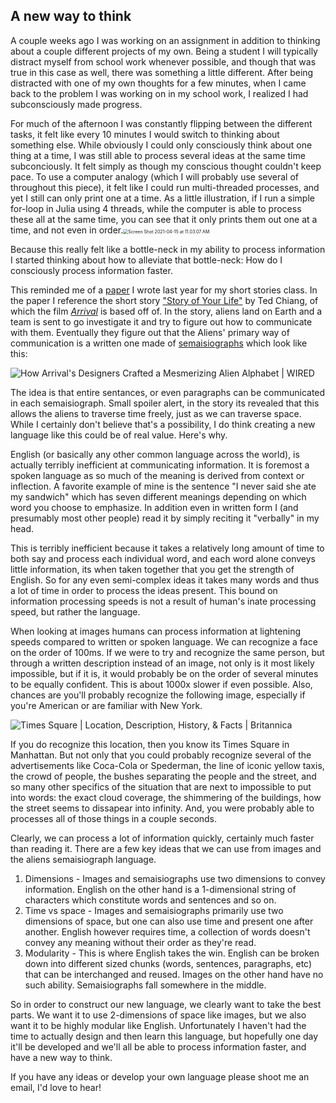 ## A new way to think

A couple weeks ago I was working on an assignment in addition to thinking about a couple different projects of my own. Being a student I will typically distract myself from school work whenever possible, and though that was true in this case as well, there was something a little different. After being distracted with one of my own thoughts for a few minutes, when I came back to the problem I was working on in my school work, I realized I had subconsciously made progress. 

For much of the afternoon I was constantly flipping between the different tasks, it felt like every 10 minutes I would switch to thinking about something else. While obviously I could only consciously think about one thing at a time, I was still able to process several ideas at the same time subconciously. It felt simply as though my conscious thought couldn't keep pace. To use a computer analogy (which I will probably use several of throughout this piece), it felt like I could run multi-threaded processes, and yet I still can only print one at a time. As a little illustration, if I run a simple for-loop in Julia using 4 threads, while the computer is able to process these all at the same time, you can see that it only prints them out one at a time, and not even in order.<img src="/Users/eliaslittle/Desktop/Screen Shot 2021-04-15 at 11.03.07 AM.png" alt="Screen Shot 2021-04-15 at 11.03.07 AM" style="zoom:50%;" />

Because this really felt like a bottle-neck in my ability to process information I started thinking about how to alleviate that bottle-neck: How do I consciously process information faster. 



This reminded me of a [paper](https://eliasl.com/Papers/Final%20Essay%20ENGL1170.pdf) I wrote last year for my short stories class. In the paper I reference the short story ["Story of Your Life"](https://en.wikipedia.org/wiki/Story_of_Your_Life) by Ted Chiang, of which the film *[Arrival](https://en.wikipedia.org/wiki/Arrival_(film))* is based off of. In the story, aliens land on Earth and a team is sent to go investigate it and try to figure out how to communicate with them. Eventually they figure out that the Aliens' primary way of communication is a written one made of [semaisiographs](https://en.wikipedia.org/wiki/Semasiography) which look like this:

![How Arrival's Designers Crafted a Mesmerizing Alien Alphabet | WIRED](https://media.wired.com/photos/59269e9dcefba457b079a9be/master/w_2400,h_1800,c_limit/Arrival10-1.jpg)



The idea is that entire sentances, or even paragraphs can be communicated in each semaisiograph. Small spoiler alert, in the story its revealed that this allows the aliens to traverse time freely, just as we can traverse space. While I certainly don't believe that's a possibility, I do think creating a new language like this could be of real value. Here's why.

English (or basically any other common language across the world), is actually terribly inefficient at communicating information. It is foremost a spoken language as so much of the meaning is derived from context or inflection. A favorite example of mine is the sentence "I never said she ate my sandwich" which has seven different meanings depending on which word you choose to emphasize. In addition even in written form I (and presumably most other people) read it by simply reciting it "verbally" in my head. 

This is terribly inefficient because it takes a relatively long amount of time to both say and process each individual word, and each word alone conveys little information, its when taken together that you get the strength of English. So for any even semi-complex ideas it takes many words and thus a lot of time in order to process the ideas present. This bound on information processing speeds is not a result of human's inate processing speed, but rather the language. 

When looking at images humans can process information at lightening speeds compared to written or spoken language. We can recognize a face on the order of 100ms. If we were to try and recognize the same person, but through a written description instead of an image, not only is it most likely impossible, but if it is, it would probably be on the order of several minutes to be equally confident. This is about 1000x slower if even possible. Also, chances are you'll probably recognize the following image, especially if you're American or are familiar with New York.

![Times Square | Location, Description, History, & Facts | Britannica](https://cdn.britannica.com/66/154566-050-36E73C15/Times-Square-New-York-City.jpg)



If you do recognize this location, then you know its Times Square in Manhattan. But not only that you could probably recognize several of the advertisements like Coca-Cola or Spederman, the line of iconic yellow taxis, the crowd of people, the bushes separating the people and the street, and so many other specifics of the situation that are next to impossible to put into words: the exact cloud coverage, the shimmering of the buildings, how the street seems to dissapear into infinity. And, you were probably able to processes all of those things in a couple seconds.

Clearly, we can process a lot of information quickly, certainly much faster than reading it. There are a few key ideas that we can use from images and the aliens semaisiograph language.

1. Dimensions - Images and semaisiographs use two dimensions to convey information. English on the other hand is a 1-dimensional string of characters which constitute words and sentences and so on.
2. Time vs space - Images and semaisiographs primarily use two dimensions of space, but one can also use time and present one after another. English however requires time, a collection of words doesn't convey any meaning without their order as they're read. 
3. Modularity - This is where English takes the win. English can be broken down into different sized chunks (words, sentences, paragraphs, etc) that can be interchanged and reused. Images on the other hand have no such ability. Semaisiographs fall somewhere in the middle.

So in order to construct our new language, we clearly want to take the best parts. We want it to use 2-dimensions of space like images, but we also want it to be highly modular like English. Unfortunately I haven't had the time to actually design and then learn this language, but hopefully one day it'll be developed and we'll all be able to process information faster, and have a new way to think.

If you have any ideas or develop your own language please shoot me an email, I'd love to hear!